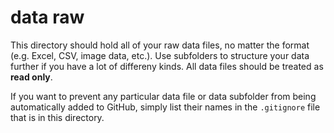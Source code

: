 # data raw

This directory should hold all of your raw data files, no matter the format (e.g. Excel, CSV, image data, etc.). Use subfolders to structure your data further if you have a lot of differeny kinds. All data files should be treated as **read only**.

If you want to prevent any particular data file or data subfolder from being automatically added to GitHub, simply list their names in the `.gitignore` file that is in this directory.